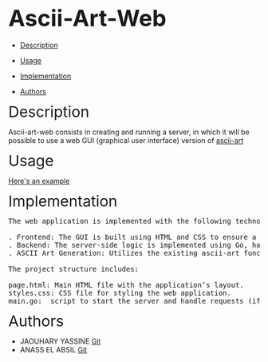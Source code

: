 ## <span style="; font-size: 45px">Ascii-Art-Web</span>
- [Description](#Description)

- [Usage](#Usage)

- [Implementation ](#Implementation )

- [Authors](#Authors)

<span style=" font-size: 30px">   Description </span>

Ascii-art-web consists in creating and running a server, in which it will be possible to use a web GUI (graphical user interface) version of [ascii-art](https://github.com/01-edu/public/tree/master/subjects/ascii-art)

<span style=" font-size: 30px">  Usage </span>

[Here's an example](https://patorjk.com/software/taag/#p=author&f=Graffiti&t=Type%20Something%20)

<span style="font-size: 30px"> Implementation </span>

<pre>
The web application is implemented with the following technologies and methodologies:

. Frontend: The GUI is built using HTML and CSS to ensure a responsive and user-friendly interface.
. Backend: The server-side logic is implemented using Go, handling requests and generating ASCII art based on user input.
. ASCII Art Generation: Utilizes the existing ascii-art functionality, integrating it into the web server to process and render ASCII art.

The project structure includes:

page.html: Main HTML file with the application’s layout.
styles.css: CSS file for styling the web application.
main.go:  script to start the server and handle requests (if applicable).
</pre>

<span style=" font-size: 30px">   Authors </span>

- JAOUHARY YASSINE  [Git](https://learn.zone01oujda.ma/git/yjaouhar)
- ANASS EL ABSIL   [Git](https://learn.zone01oujda.ma/git/aelabsi)

